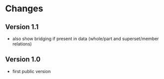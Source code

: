 # Changes

## Version 1.1
* also show bridging if present in data (whole/part and superset/member relations)

## Version 1.0
* first public version
